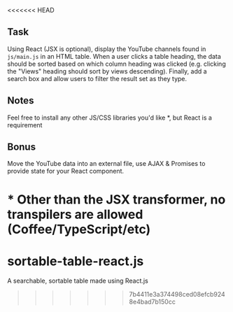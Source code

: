 <<<<<<< HEAD
## Task
Using React (JSX is optional), display the YouTube channels found in `js/main.js` in an HTML table. When a user clicks a table heading, the data should be sorted based on which column heading was clicked (e.g. clicking the "Views" heading should sort by views descending). Finally, add a search box and allow users to filter the result set as they type.

## Notes
Feel free to install any other JS/CSS libraries you'd like \*, but React is a requirement

## Bonus
Move the YouTube data into an external file, use AJAX & Promises to provide state for your React component.

\* Other than the JSX transformer, no transpilers are allowed (Coffee/TypeScript/etc)
=======
# sortable-table-react.js
A searchable, sortable table made using React.js
>>>>>>> 7b4411e3a374498ced08efcb9248e4bad7b150cc
